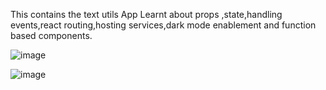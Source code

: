 This contains the text utils App
Learnt about props ,state,handling events,react routing,hosting services,dark mode enablement and function based components.

![image](https://github.com/Itashi19/React-Learning-New-Basic--Advanced/assets/62388664/d59820f4-fb3a-42a9-aa81-533931f8f226)

![image](https://github.com/Itashi19/React-Learning-New-Basic--Advanced/assets/62388664/d4c72171-1acc-42bb-a915-1a371682afe1)



